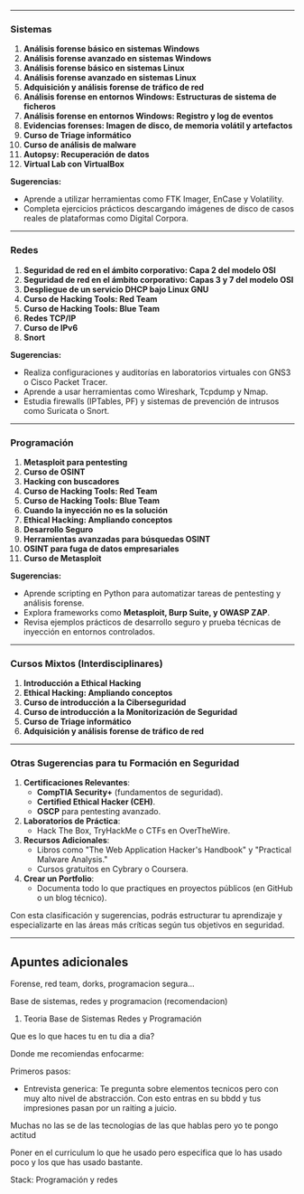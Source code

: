 
---

### **Sistemas**

1. **Análisis forense básico en sistemas Windows**
2. **Análisis forense avanzado en sistemas Windows**
3. **Análisis forense básico en sistemas Linux**
4. **Análisis forense avanzado en sistemas Linux**
5. **Adquisición y análisis forense de tráfico de red**
6. **Análisis forense en entornos Windows: Estructuras de sistema de ficheros**
7. **Análisis forense en entornos Windows: Registro y log de eventos**
8. **Evidencias forenses: Imagen de disco, de memoria volátil y artefactos**
9. **Curso de Triage informático**
10. **Curso de análisis de malware**
11. **Autopsy: Recuperación de datos**
12. **Virtual Lab con VirtualBox**

**Sugerencias:**

- Aprende a utilizar herramientas como FTK Imager, EnCase y Volatility.
- Completa ejercicios prácticos descargando imágenes de disco de casos reales de plataformas como Digital Corpora.

---

### **Redes**

1. **Seguridad de red en el ámbito corporativo: Capa 2 del modelo OSI**
2. **Seguridad de red en el ámbito corporativo: Capas 3 y 7 del modelo OSI**
3. **Despliegue de un servicio DHCP bajo Linux GNU**
4. **Curso de Hacking Tools: Red Team**
5. **Curso de Hacking Tools: Blue Team**
6. **Redes TCP/IP**
7. **Curso de IPv6**
8. **Snort**

**Sugerencias:**

- Realiza configuraciones y auditorías en laboratorios virtuales con GNS3 o Cisco Packet Tracer.
- Aprende a usar herramientas como Wireshark, Tcpdump y Nmap.
- Estudia firewalls (IPTables, PF) y sistemas de prevención de intrusos como Suricata o Snort.

---

### **Programación**

1. **Metasploit para pentesting**
2. **Curso de OSINT**
3. **Hacking con buscadores**
4. **Curso de Hacking Tools: Red Team**
5. **Curso de Hacking Tools: Blue Team**
6. **Cuando la inyección no es la solución**
7. **Ethical Hacking: Ampliando conceptos**
8. **Desarrollo Seguro**
9. **Herramientas avanzadas para búsquedas OSINT**
10. **OSINT para fuga de datos empresariales**
11. **Curso de Metasploit**

**Sugerencias:**

- Aprende scripting en Python para automatizar tareas de pentesting y análisis forense.
- Explora frameworks como **Metasploit, Burp Suite, y OWASP ZAP**.
- Revisa ejemplos prácticos de desarrollo seguro y prueba técnicas de inyección en entornos controlados.

---

### **Cursos Mixtos (Interdisciplinares)**

1. **Introducción a Ethical Hacking**
2. **Ethical Hacking: Ampliando conceptos**
3. **Curso de introducción a la Ciberseguridad**
4. **Curso de introducción a la Monitorización de Seguridad**
5. **Curso de Triage informático**
6. **Adquisición y análisis forense de tráfico de red**

---

### **Otras Sugerencias para tu Formación en Seguridad**

1. **Certificaciones Relevantes**:
    - **CompTIA Security+** (fundamentos de seguridad).
    - **Certified Ethical Hacker (CEH)**.
    - **OSCP** para pentesting avanzado.
2. **Laboratorios de Práctica**:
    - Hack The Box, TryHackMe o CTFs en OverTheWire.
3. **Recursos Adicionales**:
    - Libros como "The Web Application Hacker's Handbook" y "Practical Malware Analysis."
    - Cursos gratuitos en Cybrary o Coursera.
4. **Crear un Portfolio**:
    - Documenta todo lo que practiques en proyectos públicos (en GitHub o un blog técnico).

Con esta clasificación y sugerencias, podrás estructurar tu aprendizaje y especializarte en las áreas más críticas según tus objetivos en seguridad.




------
## Apuntes adicionales


Forense, red team, dorks, programacion segura...

Base de sistemas, redes y programacion (recomendacion)

1. Teoria Base de Sistemas Redes y Programación


Que es lo que haces tu en tu dia a dia?



Donde me recomiendas enfocarme:


Primeros pasos: 
- Entrevista generica: Te pregunta sobre elementos tecnicos pero con muy alto nivel de abstracción. Con esto entras en su bbdd y tus impresiones pasan por un raiting a juicio.


Muchas no las se de las tecnologias de las que hablas pero yo te pongo actitud 

Poner en el curriculum lo que he usado pero especifica que lo has usado poco y los que has usado bastante.

Stack: Programación y redes